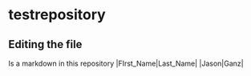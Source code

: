# testrepository

## Editing the file

Is a markdown in this repository
|FIrst_Name|Last_Name|
|Jason|Ganz|
